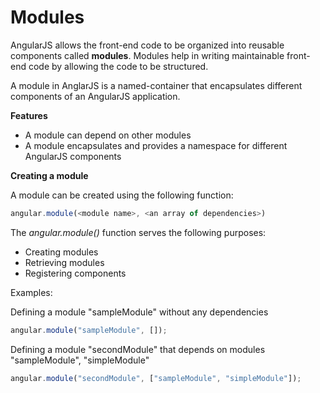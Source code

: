 # Modules

AngularJS allows the front-end code to be organized into reusable components called **modules**.
Modules help in writing maintainable front-end code by allowing the code to be structured.

A module in AnglarJS is a named-container that encapsulates different components of an AngularJS application.

**Features**

* A module can depend on other modules
* A module encapsulates and provides a namespace for different AngularJS components

**Creating a module**

A module can be created using the following function:

```javascript
angular.module(<module name>, <an array of dependencies>)
```

The *angular.module()* function serves the following purposes:

* Creating modules
* Retrieving modules
* Registering components

Examples:

Defining a module "sampleModule" without any dependencies

```javascript
angular.module("sampleModule", []);
```

Defining a module "secondModule" that depends on modules "sampleModule", "simpleModule"

```javascript
angular.module("secondModule", ["sampleModule", "simpleModule"]);
```
